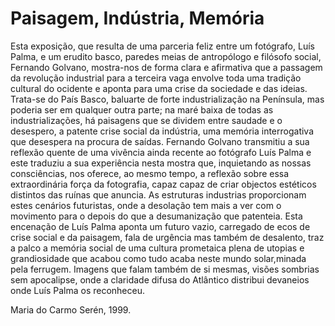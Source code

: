 # Paisagem, Indústria, Memória

Esta exposição, que resulta de uma parceria feliz entre um fotógrafo, Luís Palma, e um erudito basco, paredes meias de antropólogo e filósofo social, Fernando Golvano, mostra-nos de forma clara e afirmativa que a passagem da revolução industrial para a terceira vaga envolve toda uma tradição cultural do ocidente e aponta para uma crise da sociedade e das ideias.
Trata-se do País Basco, baluarte de forte industrialização na Península, mas poderia ser em qualquer outra parte; na maré baixa de todas as industrializações, há paisagens que se dividem entre saudade e o desespero, a patente crise social da indústria, uma memória interrogativa que desespera na procura de saídas. Fernando Golvano transmitiu a sua reflexão quente de uma vivência ainda recente ao fotógrafo Luís Palma e este traduziu a sua experiência nesta mostra que, inquietando as nossas consciências, nos oferece, ao mesmo tempo, a reflexão sobre essa extraordinária força da fotografia, capaz capaz de criar objectos estéticos distintos das ruínas que anuncia.
As estruturas industrias proporcionam estes cenários futuristas, onde a desolação tem mais a ver com o movimento para o depois do que a desumanização que patenteia. Esta encenação de Luís Palma aponta um futuro vazio, carregado de ecos de crise social e da paisagem, fala de urgência mas também de desalento, traz a palco a memória social de uma cultura prometaica plena de utopias e grandiosidade que acabou como tudo acaba neste mundo solar,minada pela ferrugem. Imagens que falam também de si mesmas, visões sombrias sem apocalipse, onde a claridade difusa do Atlântico distribui devaneios onde Luís Palma os reconheceu.

Maria do Carmo Serén, 1999.

